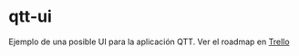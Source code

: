 qtt-ui
======

Ejemplo de una posible UI para la aplicación QTT.
Ver el roadmap en [Trello](https://trello.com/b/LLgIy3gi/qtt-android)

